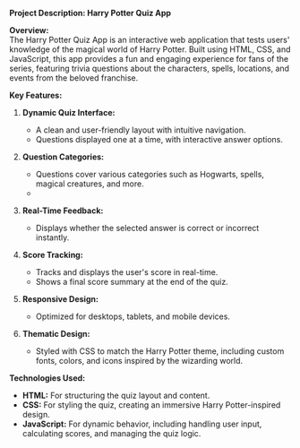 **Project Description: Harry Potter Quiz App**  

**Overview:**  
The Harry Potter Quiz App is an interactive web application that tests users' knowledge of the magical world of Harry Potter. Built using HTML, CSS, and JavaScript, this app provides a fun and engaging experience for fans of the series, featuring trivia questions about the characters, spells, locations, and events from the beloved franchise.  

**Key Features:**  
1. **Dynamic Quiz Interface:**  
   - A clean and user-friendly layout with intuitive navigation.  
   - Questions displayed one at a time, with interactive answer options.  

2. **Question Categories:**  
   - Questions cover various categories such as Hogwarts, spells, magical creatures, and more.
   - 
4. **Real-Time Feedback:**  
   - Displays whether the selected answer is correct or incorrect instantly.  

5. **Score Tracking:**  
   - Tracks and displays the user's score in real-time.  
   - Shows a final score summary at the end of the quiz.  

6. **Responsive Design:**  
   - Optimized for desktops, tablets, and mobile devices.  

7. **Thematic Design:**  
   - Styled with CSS to match the Harry Potter theme, including custom fonts, colors, and icons inspired by the wizarding world.  

**Technologies Used:**  
- **HTML:** For structuring the quiz layout and content.  
- **CSS:** For styling the quiz, creating an immersive Harry Potter-inspired design.  
- **JavaScript:** For dynamic behavior, including handling user input, calculating scores, and managing the quiz logic.  


